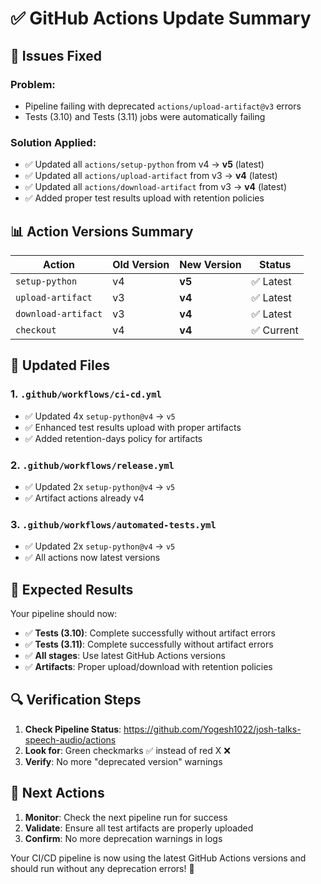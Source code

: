 # ✅ GitHub Actions Update Summary

## 🔧 **Issues Fixed**

### **Problem**: 
- Pipeline failing with deprecated `actions/upload-artifact@v3` errors
- Tests (3.10) and Tests (3.11) jobs were automatically failing

### **Solution Applied**:
- ✅ Updated all `actions/setup-python` from v4 → **v5** (latest)
- ✅ Updated all `actions/upload-artifact` from v3 → **v4** (latest) 
- ✅ Updated all `actions/download-artifact` from v3 → **v4** (latest)
- ✅ Added proper test results upload with retention policies

## 📊 **Action Versions Summary**

| Action | Old Version | New Version | Status |
|--------|-------------|-------------|---------|
| `setup-python` | v4 | **v5** | ✅ Latest |
| `upload-artifact` | v3 | **v4** | ✅ Latest |
| `download-artifact` | v3 | **v4** | ✅ Latest |
| `checkout` | v4 | **v4** | ✅ Current |

## 🎯 **Updated Files**

### 1. **`.github/workflows/ci-cd.yml`**
- ✅ Updated 4x `setup-python@v4` → `v5`
- ✅ Enhanced test results upload with proper artifacts
- ✅ Added retention-days policy for artifacts

### 2. **`.github/workflows/release.yml`**
- ✅ Updated 2x `setup-python@v4` → `v5`
- ✅ Artifact actions already v4

### 3. **`.github/workflows/automated-tests.yml`**
- ✅ Updated 2x `setup-python@v4` → `v5`
- ✅ All actions now latest versions

## 🚀 **Expected Results**

Your pipeline should now:
- ✅ **Tests (3.10)**: Complete successfully without artifact errors
- ✅ **Tests (3.11)**: Complete successfully without artifact errors
- ✅ **All stages**: Use latest GitHub Actions versions
- ✅ **Artifacts**: Proper upload/download with retention policies

## 🔍 **Verification Steps**

1. **Check Pipeline Status**: https://github.com/Yogesh1022/josh-talks-speech-audio/actions
2. **Look for**: Green checkmarks ✅ instead of red X ❌
3. **Verify**: No more "deprecated version" warnings

## 📝 **Next Actions**

1. **Monitor**: Check the next pipeline run for success
2. **Validate**: Ensure all test artifacts are properly uploaded
3. **Confirm**: No more deprecation warnings in logs

Your CI/CD pipeline is now using the latest GitHub Actions versions and should run without any deprecation errors! 🎉